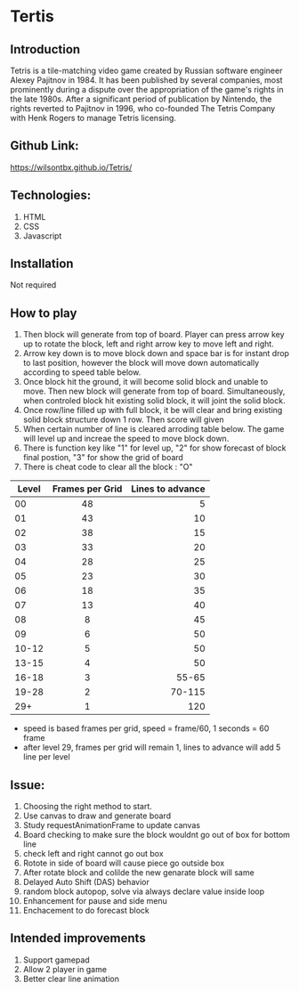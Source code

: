 # Tertis 

## Introduction
Tetris is a tile-matching video game created by Russian software engineer Alexey Pajitnov in 1984. It has been published by several companies, most prominently during a dispute over the appropriation of the game's rights in the late 1980s. After a significant period of publication by Nintendo, the rights reverted to Pajitnov in 1996, who co-founded The Tetris Company with Henk Rogers to manage Tetris licensing.

## Github Link:
https://wilsontbx.github.io/Tetris/

## Technologies:
1. HTML
2. CSS
3. Javascript

## Installation
Not required

## How to play
1. Then block will generate from top of board. Player can press arrow key up to rotate the block, left and right arrow key to move left and right.
2. Arrow key down is to move block down and space bar is for instant drop to last position, however the block will move down automatically according to speed table below. 
3. Once block hit the ground, it will become solid block and unable to move. Then new block will generate from top of board. Simultaneously, when controled block hit existing solid block, it will joint the solid block.
4. Once row/line filled up with full block, it be will clear and bring existing solid block structure down 1 row. Then score will given
5. When certain number of line is cleared arroding table below. The game will level up and increae the speed to move block down. 
6. There is function key like "1" for level up, "2" for show forecast of block final postion, "3" for show the grid of board
7. There is cheat code to clear all the block : "O"

| Level | Frames per Grid | Lines to advance |
|-------|:---------------:|-----------------:|
|  00   |        48       |         5        |
|  01   |        43       |        10        |
|  02   |        38       |        15        |
|  03   |        33       |        20        |
|  04   |        28       |        25        |
|  05   |        23       |        30        |
|  06   |        18       |        35        |
|  07   |        13       |        40        |
|  08   |         8       |        45        |
|  09   |         6       |        50        |
| 10-12 |         5       |        50        |
| 13-15 |         4       |        50        |
| 16-18 |         3       |        55-65     |
| 19-28 |         2       |        70-115    |
|  29+  |         1       |       120        |

- speed is based frames per grid, speed = frame/60, 1 seconds = 60 frame 
- after level 29, frames per grid will remain 1, lines to advance will add 5 line per level


## Issue:
1. Choosing the right method to start.
2. Use canvas to draw and generate board
3. Study requestAnimationFrame to update canvas
4. Board checking to make sure the block wouldnt go out of box for bottom line
5. check left and right cannot go out box
6. Rotote in side of board will cause piece go outside box
7. After rotate block and colilde the new genarate block will same
8. Delayed Auto Shift (DAS) behavior
9. random block autopop, solve via always declare value inside loop
10. Enhancement for pause and side menu
11. Enchacement to do forecast block

## Intended improvements
1. Support gamepad
2. Allow 2 player in game
3. Better clear line animation